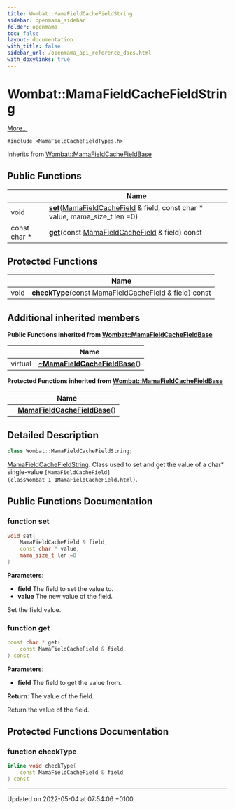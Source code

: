 ```yaml
---
title: Wombat::MamaFieldCacheFieldString
sidebar: openmama_sidebar
folder: openmama
toc: false
layout: documentation
with_title: false
sidebar_url: /openmama_api_reference_docs.html
with_doxylinks: true
---
```


# Wombat::MamaFieldCacheFieldString



 [More...](#detailed-description)


`#include <MamaFieldCacheFieldTypes.h>`

Inherits from [Wombat::MamaFieldCacheFieldBase](classWombat_1_1MamaFieldCacheFieldBase.html)

## Public Functions

|                | Name           |
| -------------- | -------------- |
| void | **[set](classWombat_1_1MamaFieldCacheFieldString.html#function-set)**([MamaFieldCacheField](classWombat_1_1MamaFieldCacheField.html) & field, const char * value, mama_size_t len =0) |
| const char * | **[get](classWombat_1_1MamaFieldCacheFieldString.html#function-get)**(const [MamaFieldCacheField](classWombat_1_1MamaFieldCacheField.html) & field) const |

## Protected Functions

|                | Name           |
| -------------- | -------------- |
| void | **[checkType](classWombat_1_1MamaFieldCacheFieldString.html#function-checktype)**(const [MamaFieldCacheField](classWombat_1_1MamaFieldCacheField.html) & field) const |

## Additional inherited members

**Public Functions inherited from [Wombat::MamaFieldCacheFieldBase](classWombat_1_1MamaFieldCacheFieldBase.html)**

|                | Name           |
| -------------- | -------------- |
| virtual | **[~MamaFieldCacheFieldBase](classWombat_1_1MamaFieldCacheFieldBase.html#function-~mamafieldcachefieldbase)**() |

**Protected Functions inherited from [Wombat::MamaFieldCacheFieldBase](classWombat_1_1MamaFieldCacheFieldBase.html)**

|                | Name           |
| -------------- | -------------- |
| | **[MamaFieldCacheFieldBase](classWombat_1_1MamaFieldCacheFieldBase.html#function-mamafieldcachefieldbase)**() |


## Detailed Description

```cpp
class Wombat::MamaFieldCacheFieldString;
```


[MamaFieldCacheFieldString](classWombat_1_1MamaFieldCacheFieldString.html). Class used to set and get the value of a char* single-value `[MamaFieldCacheField](classWombat_1_1MamaFieldCacheField.html)`. 

## Public Functions Documentation

### function set

```cpp
void set(
    MamaFieldCacheField & field,
    const char * value,
    mama_size_t len =0
)
```


**Parameters**: 

  * **field** The field to set the value to. 
  * **value** The new value of the field. 


Set the field value.


### function get

```cpp
const char * get(
    const MamaFieldCacheField & field
) const
```


**Parameters**: 

  * **field** The field to get the value from. 


**Return**: The value of the field. 

Return the value of the field.


## Protected Functions Documentation

### function checkType

```cpp
inline void checkType(
    const MamaFieldCacheField & field
) const
```


-------------------------------

Updated on 2022-05-04 at 07:54:06 +0100